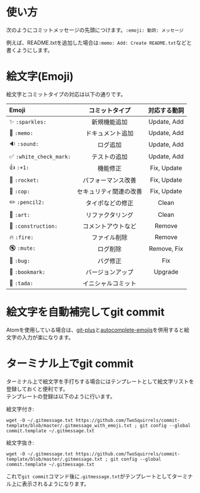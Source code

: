 # 使い方
次のようにコミットメッセージの先頭につけます。`:emoji: 動詞: メッセージ`  

例えば、README.txtを追加した場合は`:memo: Add: Create README.txt`などと書くようにします。  

# 絵文字(Emoji)
絵文字とコミットタイプの対応は以下の通りです。  

| Emoji                   | コミットタイプ         | 対応する動詞 |
| :---------------------- | :--------------------: | :----------: |
| ✨ `:sparkles:`         | 新規機能追加           | Update, Add  |
| 📝 `:memo:`             | ドキュメント追加       | Update, Add  |
| 🔉 `:sound:`            | ログ追加               | Update, Add  |
| ✅ `:white_check_mark:` | テストの追加           | Update, Add  |
| 👍 `:+1:`               | 機能修正               | Fix, Update  |
| 🚀 `:rocket:`           | パフォーマンス改善     | Fix, Update  |
| 👮 `:cop:`              | セキュリティ関連の改善 | Fix, Update  |
| ✏️ `:pencil2:`          | タイポなどの修正       | Clean        |
| 🎨 `:art:`              | リファクタリング       | Clean        |
| 🚧 `:construction:`     | コメントアウトなど     | Remove       |
| 🔥 `:fire:`             | ファイル削除           | Remove       |
| 🔇 `:mute:`             | ログ削除               | Remove, Fix  |
| 🐛 `:bug:`              | バグ修正               | Fix          |
| 🔖 `:bookmark:`         | バージョンアップ       | Upgrade      |
| 🎉 `:tada:`             | イニシャルコミット     |              |

# 絵文字を自動補完してgit commit
Atomを使用している場合は、[git-plus](https://atom.io/packages/git-plus)と[autocomplete-emojis](https://atom.io/packages/autocomplete-emojis)を併用すると絵文字の入力が楽になります。  

# ターミナル上でgit commit
ターミナル上で絵文字を手打ちする場合にはテンプレートとして絵文字リストを登録しておくと便利です。  
テンプレートの登録は以下のように行います。  

絵文字付き:  
```shell
wget -O ~/.gitmessage.txt https://github.com/TwoSquirrels/commit-template/blob/master/.gitmessage_with_emoji.txt ; git config --global commit.template ~/.gitmessage.txt
```

絵文字抜き:  
```shell
wget -O ~/.gitmessage.txt https://github.com/TwoSquirrels/commit-template/blob/master/.gitmessage.txt ; git config --global commit.template ~/.gitmessage.txt
```

これで`git commit`コマンド後に`.gitmessage.txt`がテンプレートとしてターミナル上に表示されるようになります。  
